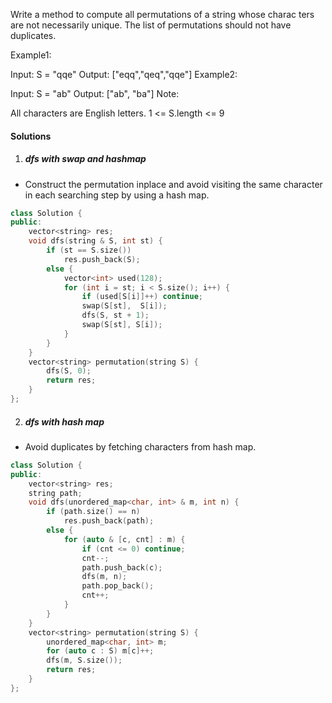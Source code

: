 Write a method to compute all permutations of a string whose charac­ ters are not necessarily unique. The list of permutations should not have duplicates.

Example1:

 Input: S = "qqe"
 Output: ["eqq","qeq","qqe"]
Example2:

 Input: S = "ab"
 Output: ["ab", "ba"]
Note:

All characters are English letters.
1 <= S.length <= 9


#### Solutions

1. ##### dfs with swap and hashmap

- Construct the permutation inplace and avoid visiting the same character in each searching step by using a hash map.

```c++
class Solution {
public:
    vector<string> res;
    void dfs(string & S, int st) {
        if (st == S.size())
            res.push_back(S);
        else {
            vector<int> used(128);
            for (int i = st; i < S.size(); i++) {
                if (used[S[i]]++) continue;
                swap(S[st],  S[i]);
                dfs(S, st + 1);
                swap(S[st], S[i]);
            }
        }
    }
    vector<string> permutation(string S) {
        dfs(S, 0);
        return res;        
    }
};
```

2. ##### dfs with hash map

- Avoid duplicates by fetching characters from hash map.

```c++
class Solution {
public:
    vector<string> res;
    string path;
    void dfs(unordered_map<char, int> & m, int n) {
        if (path.size() == n)
            res.push_back(path);
        else {
            for (auto & [c, cnt] : m) {
                if (cnt <= 0) continue;
                cnt--;
                path.push_back(c);
                dfs(m, n);
                path.pop_back();
                cnt++;
            }
        }
    }
    vector<string> permutation(string S) {
        unordered_map<char, int> m;
        for (auto c : S) m[c]++;
        dfs(m, S.size());
        return res;        
    }
};
```